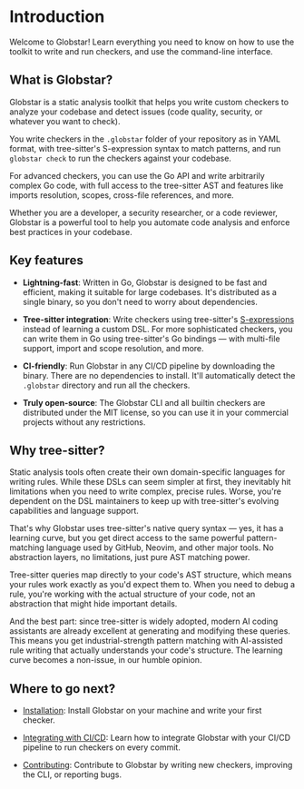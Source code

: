 # Introduction

Welcome to Globstar! Learn everything you need to know on how to use the toolkit to write and run checkers, and use the command-line interface.

## What is Globstar?

Globstar is a static analysis toolkit that helps you write custom checkers to analyze your codebase and detect issues (code quality, security, or whatever you want to check). 

You write checkers in the `.globstar` folder of your repository as in YAML format, with tree-sitter's S-expression syntax to match patterns, and run `globstar check` to run the checkers against your codebase.

For advanced checkers, you can use the Go API and write arbitrarily complex Go code, with full access to the tree-sitter AST and features like imports resolution, scopes, cross-file references, and more.

Whether you are a developer, a security researcher, or a code reviewer, Globstar is a powerful tool to help you automate code analysis and enforce best practices in your codebase.

## Key features

* **Lightning-fast**: Written in Go, Globstar is designed to be fast and efficient, making it suitable for large codebases. It's distributed as a single binary, so you don't need to worry about dependencies.

* **Tree-sitter integration**: Write checkers using tree-sitter's [S-expressions](https://tree-sitter.github.io/tree-sitter/using-parsers/queries/1-syntax.html) instead of learning a custom DSL. For more sophisticated checkers, you can write them in Go using tree-sitter's Go bindings — with multi-file support, import and scope resolution, and more.

* **CI-friendly**: Run Globstar in any CI/CD pipeline by downloading the binary. There are no dependencies to install. It'll automatically detect the `.globstar` directory and run all the checkers.

* **Truly open-source**: The Globstar CLI and all builtin checkers are distributed under the MIT license, so you can use it in your commercial projects without any restrictions.

## Why tree-sitter?

Static analysis tools often create their own domain-specific languages for writing rules. While these DSLs can seem simpler at first, they inevitably hit limitations when you need to write complex, precise rules. Worse, you're dependent on the DSL maintainers to keep up with tree-sitter's evolving capabilities and language support. 

That's why Globstar uses tree-sitter's native query syntax — yes, it has a learning curve, but you get direct access to the same powerful pattern-matching language used by GitHub, Neovim, and other major tools. No abstraction layers, no limitations, just pure AST matching power.

Tree-sitter queries map directly to your code's AST structure, which means your rules work exactly as you'd expect them to. When you need to debug a rule, you're working with the actual structure of your code, not an abstraction that might hide important details. 

And the best part: since tree-sitter is widely adopted, modern AI coding assistants are already excellent at generating and modifying these queries. This means you get industrial-strength pattern matching with AI-assisted rule writing that actually understands your code's structure. The learning curve becomes a non-issue, in our humble opinion.


## Where to go next?

- [Installation](/quickstart): Install Globstar on your machine and write your first checker.

- [Integrating with CI/CD](/ci-cd-integration): Learn how to integrate Globstar with your CI/CD pipeline to run checkers on every commit.

- [Contributing](/contributing): Contribute to Globstar by writing new checkers, improving the CLI, or reporting bugs.